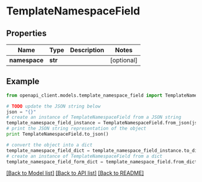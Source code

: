 # TemplateNamespaceField


## Properties
Name | Type | Description | Notes
------------ | ------------- | ------------- | -------------
**namespace** | **str** |  | [optional] 

## Example

```python
from openapi_client.models.template_namespace_field import TemplateNamespaceField

# TODO update the JSON string below
json = "{}"
# create an instance of TemplateNamespaceField from a JSON string
template_namespace_field_instance = TemplateNamespaceField.from_json(json)
# print the JSON string representation of the object
print TemplateNamespaceField.to_json()

# convert the object into a dict
template_namespace_field_dict = template_namespace_field_instance.to_dict()
# create an instance of TemplateNamespaceField from a dict
template_namespace_field_form_dict = template_namespace_field.from_dict(template_namespace_field_dict)
```
[[Back to Model list]](../README.md#documentation-for-models) [[Back to API list]](../README.md#documentation-for-api-endpoints) [[Back to README]](../README.md)


